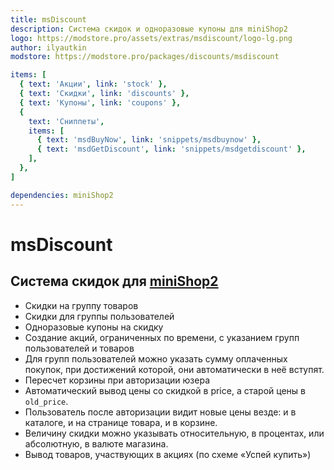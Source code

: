 ```yaml
---
title: msDiscount
description: Система скидок и одноразовые купоны для miniShop2
logo: https://modstore.pro/assets/extras/msdiscount/logo-lg.png
author: ilyautkin
modstore: https://modstore.pro/packages/discounts/msdiscount

items: [
  { text: 'Акции', link: 'stock' },
  { text: 'Скидки', link: 'discounts' },
  { text: 'Купоны', link: 'coupons' },
  {
    text: 'Сниппеты',
    items: [
      { text: 'msdBuyNow', link: 'snippets/msdbuynow' },
      { text: 'msdGetDiscount', link: 'snippets/msdgetdiscount' },
    ],
  },
]

dependencies: miniShop2
---
```


# msDiscount

## Система скидок для [miniShop2][1]

- Скидки на группу товаров
- Скидки для группы пользователей
- Одноразовые купоны на скидку
- Создание акций, ограниченных по времени, с указанием групп пользователей и товаров
- Для групп пользователей можно указать сумму оплаченных покупок, при достижений которой, они автоматически в неё вступят.
- Пересчет корзины при авторизации юзера
- Автоматический вывод цены со скидкой в price, а старой цены в `old_price`.
- Пользователь после авторизации видит новые цены везде: и в каталоге, и на странице товара, и в корзине.
- Величину скидки можно указывать относительную, в процентах, или абсолютную, в валюте магазина.
- Вывод товаров, участвующих в акциях (по схеме «Успей купить»)

[1]: /components/minishop2/
